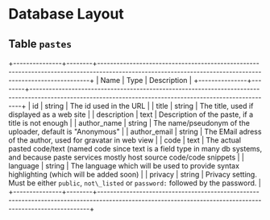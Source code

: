 # Database Layout

## Table `pastes`

+---------------+--------+---------------------------------------------------------------------------------------------------------------------------------------------------------+
| Name          | Type   | Description                                                                                                                                             |
+---------------+--------+---------------------------------------------------------------------------------------------------------------------------------------------------------+
| id            | string | The id used in the URL                                                                                                                                  |
| title         | string | The title, used if displayed as a web site                                                                                                              |
| description   | text   | Description of the paste, if a title is not enough                                                                                                      |
| author\_name  | string | The name/pseudonym of the uploader, default is "Anonymous"                                                                                              |
| author\_email | string | The EMail adress of the author, used for gravatar in web view                                                                                           |
| code          | text   | The actual pasted code/text (named code since text is a field type in many db systems, and because paste services mostly host source code/code snippets |
| language      | string | The language which will be used to provide syntax highlighting (which will be added soon)                                                               |
| privacy       | string | Privacy setting. Must be either `public`, `not\_listed` or `password:` followed by the password.                                                        |
+---------------+--------+---------------------------------------------------------------------------------------------------------------------------------------------------------+


